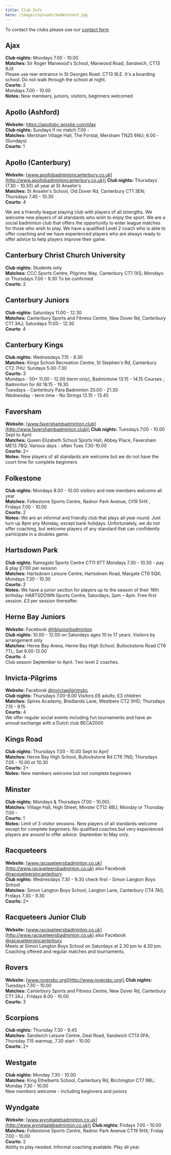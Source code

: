 ```yaml
---
title: Club Info
hero: /images/uploads/badminton3.jpg
---
```

To contact the clubs please use our [contact form](https://www.nfrba.co.uk/contact/)

## Ajax

**Club nights:** Mondays 7.00 - 10.00\
**Matches:** Sir Roger Manwood's School, Manwood Road, Sandwich, CT13 9JX\
Please use rear entrance in St Georges Road. CT13 9LE. It's a boarding school. Do not walk through the school at night.\
**Courts:** 2\
Mondays 7.00 - 10.00\
**Notes:** New members, juniors, visitors, beginners welcomed

## Apollo (Ashford)

**Website:** <https://apollobc.wixsite.com/play>\
**Club nights:** Sundays if no match 7.00 -\
**Matches:** Mersham Village Hall, The Forstal, Mersham TN25 6NU; 6.00 - (Sundays)\
**Courts:** 1

## Apollo (Canterbury)

**Website:** [www.apollobadmintoncanterbury.co.uk](http://www.apollobadmintoncanterbury.co.uk)\
**Club nights:** Thursdays (7.30 - 10.30) all year at St Anselm's\
**Matches:** St Anselm's School, Old Dover Rd, Canterbury CT1 3EN; Thursdays 7.45 - 10.30\
**Courts:** 4

We are a friendly league playing club with players of all strengths. We welcome new players of all standards who wish to enjoy the sport. We are a social badminton club that offers the opportunity to enter league matches for those who wish to play. We have a qualified Level 2 coach who is able to offer coaching and we have experienced players who are always ready to offer advice to help players improve their game.

## Canterbury Christ Church University

**Club nights:** Students only\
**Matches:** CCC Sports Centre, Pilgrims Way, Canterbury CT1 1XS; Mondays or Thursdays 7.00 - 9.30 To be confirmed\
**Courts:** 2		

## Canterbury Juniors

**Club nights:** Saturdays 11.00 - 12.30\
**Matches:** Canterbury Sports and Fitness Centre, New Dover Rd, Canterbury CT1 3AJ; Saturdays 11.00 - 12.30\
**Courts**: 4

## Canterbury Kings

**Club nights:** Wednesdays 7.15 - 9.30\
**Matches:** Kings School Recreation Centre, St Stephen's Rd, Canterbury CT2 7HU; Sundays 5.00-7.30\
**Courts:** 3\
Mondays - 50+ 11.00 - 12.00 (term only), Badmintone 13.15 - 14.15 Courses ; Badminton for All 18.15 - 19.30\
Tuesdays - Canterbury Para Badminton 20.00 - 21.30\
Wednesday - term time - No Strings 12.15 - 13.45

## Faversham

**Website:** [www.favershambadminton.club](http://www.favershambadminton.club)\
**Club nights:** Tuesdays 7.00 - 10.00 Sept to April\
**Matches:** Queen Elizabeth School Sports Hall, Abbey Place, Faversham ME13 7BQ;  Various days - often Tues 7.30-10.00\
**Courts:** 2+\
**Notes:** New players of all standards are welcome but we do not have the court time for complete beginners

## Folkestone

**Club nights:** Mondays 8.00 - 10.00 visitors and new members welcome all year \
**Matches:** Folkestone Sports Centre, Radnor Park Avenue, Ct19 5HX ; Fridays 7.00 - 10.00\
**Courts:** 2\
**Notes:** We are an informal and friendly club that plays all year round. Just turn up 8pm any Monday, except bank holidays. Unfortunately, we do not offer coaching, but welcome players of any standard that can confidently participate in a doubles game.

## Hartsdown Park

**Club nights:** Ramsgate Sports Centre CT11 9TT Mondays 7.30 - 10.30 - pay & play £7.00 per session\
**Matches:** Hartsdown Leisure Centre, Hartsdown Road, Margate  CT9 5QX; Mondays 7.30 - 10.30\
**Courts:** 2\
**Notes:** We have a junior section for players up to the season of their 18th birthday: HARTSDOWN Sports Centre, Saturdays, 2pm – 4pm.  Free first session. £3 per session thereafter.

## Herne Bay Juniors

**Website:** Facebook [@hbjuniorbadminton](http://www.facebook.com/hbjuniorbadminton)\
**Club nights:** 10.00 - 12.00 on Saturdays ages 10 to 17 years. Visitors by arrangement only\
**Matches:** Herne Bay Arena, Herne Bay High School, Bullockstone Road CT6 7TL; Sat 9.00-12.00\
**Courts:** 4\
Club season September to April. Two level 2 coaches.

## Invicta-Pilgrims

**Website:** Facebook [@invictapilgrimsbc](http://www.facebook.com/invictapilgrimsbc)\
**Club nights:** Thursdays 7.00-9.00 Visitors £6 adults; £3 children\
**Matches:** Spires Academy, Bredlands Lane, Westbere CT2 0HD; Thursdays 7.15 - 9.15\
**Courts:** 4\
We offer regular social events including fun tournaments and have an annual exchange with a Dutch club BECA2000

## Kings Road

**Club nights:** Thursdays 7.00 - 10.00 Sept to April\
**Matches:** Herne Bay High School, Bullockstone Rd CT6 7NS; Thursdays 7.05 - 10.00 or 10.30\
**Courts:** 2+\
**Notes:** New members welcome but not complete beginners

## Minster

**Club nights:** Mondays & Thursdays (7.00 - 10.00);\
**Matches:** Village Hall, High Street, Minster CT12 4BU; Monday or Thursday 7.00 -\
**Courts:** 1\
**Notes:** Limit of 3 visitor sessions. New players of all standards welcome except for complete beginners. No qualified coaches but very experienced players are around to offer advice. September to May only.

## Racqueteers

**Website:** [www.racqueteersbadminton.co.uk](http://www.racqueteersbadminton.co.uk) also Facebook [@racqueteersincanterbury](https://www.facebook.com/racqueteersincanterbury/)\
**Club nights:** Wednesdays 7.30 - 9.30 check first - Simon Langton Boys School\
**Matches:** Simon Langton Boys School, Langton Lane, Canterbury CT4 7AS; Fridays 7.30 - 9.30\
**Courts:** 2+

## Racqueteers Junior Club

**Website:** [www.racqueteersbadminton.co.uk](http://www.racqueteersbadminton.co.uk) also Facebook [@racqueteersincanterbury](https://www.facebook.com/racqueteersincanterbury/)\
Meets at Simon Langton Boys School on Saturdays at 2.30 pm to 4.30 pm.
Coaching offered and regular matches and tournaments.

## Rovers

**Website:** [www.roversbc.org](http://www.roversbc.org)\
**Club nights:** Tuesdays 7.30 - 10.00\
**Matches:** Canterbury Sports and Fitness Centre, New Dover Rd, Canterbury CT1 3AJ ; Fridays 8.00 - 10.00\
**Courts:** 3

## Scorpions

**Club nights:** Thursday 7.30 - 9.45\
**Matches:** Sandwich Leisure Centre, Deal Road, Sandwich CT13 0FA; Thursday 7.15 warmup, 7.30 start - 10.00\
**Courts:** 2+

## Westgate

**Club nights:** Monday 7.30 - 10.00\
**Matches:** King Ethelberts School, Canterbury Rd, Birchington CT7 9BL; Monday 7.30 - 10.00\
New members welcome - including beginners and juniors

## Wyndgate

**Website:** [www.wyndgatebadminton.co.uk](http://www.wyndgatebadminton.co.uk)\
**Club nights:** Fridays 7.00 - 10.00  \
**Matches:** Folkestone Sports Centre, Radnor Park Avenue CT19 5HX; Friday 7.00 - 10.00\
**Courts:** 2\
Ability to play needed. Informal coaching available. Play all year.
